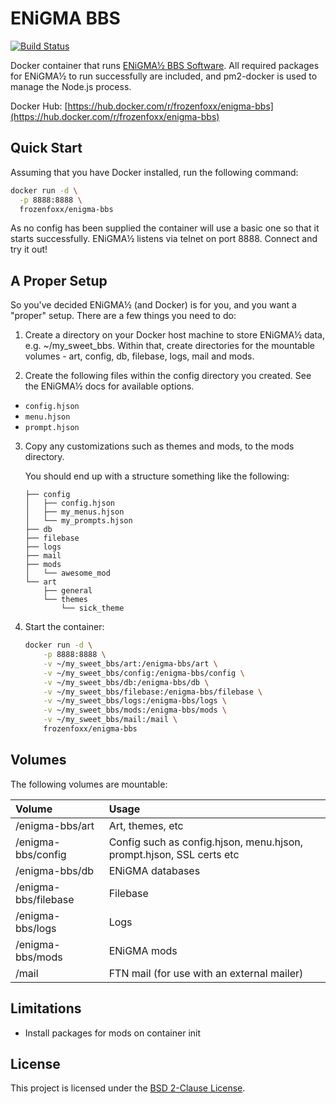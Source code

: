 # ENiGMA BBS

[![Build Status](https://cloud.drone.io/api/badges/frozenfoxx/docker-enigma-bbs/status.svg?ref=refs/heads/main)](https://cloud.drone.io/frozenfoxx/docker-enigma-bbs)

Docker container that runs [ENiGMA½ BBS Software](https://github.com/NuSkooler/enigma-bbs). All required packages for 
ENiGMA½ to run successfully are included, and pm2-docker is used to manage the Node.js process.

Docker Hub: [https://hub.docker.com/r/frozenfoxx/enigma-bbs](https://hub.docker.com/r/frozenfoxx/enigma-bbs)

## Quick Start

Assuming that you have Docker installed, run the following command:

````bash
docker run -d \
  -p 8888:8888 \
  frozenfoxx/enigma-bbs
````

As no config has been supplied the container will use a basic one so that it starts successfully. ENiGMA½ listens via telnet on port 8888. Connect and try it out!

## A Proper Setup

So you've decided ENiGMA½ (and Docker) is for you, and you want a "proper" setup. There are a few things you need to do:

1. Create a directory on your Docker host machine to store ENiGMA½ data, e.g. ~/my_sweet_bbs. Within that, create directories
for the mountable volumes - art, config, db, filebase, logs, mail and mods.

2. Create the following files within the config directory you created. See the ENiGMA½ docs for available options.

* `config.hjson`
* `menu.hjson`
* `prompt.hjson`

3. Copy any customizations such as themes and mods, to the mods directory.

    You should end up with a structure something like the following:
    
    ````text
    ├── config
    │   ├── config.hjson
    │   ├── my_menus.hjson
    │   └── my_prompts.hjson
    ├── db
    ├── filebase
    ├── logs
    ├── mail
    ├── mods
    │   └── awesome_mod
    └── art
        ├── general
        └── themes
            └── sick_theme
    ````

4. Start the container:

    ````bash
    docker run -d \
        -p 8888:8888 \
        -v ~/my_sweet_bbs/art:/enigma-bbs/art \
        -v ~/my_sweet_bbs/config:/enigma-bbs/config \
        -v ~/my_sweet_bbs/db:/enigma-bbs/db \
        -v ~/my_sweet_bbs/filebase:/enigma-bbs/filebase \
        -v ~/my_sweet_bbs/logs:/enigma-bbs/logs \
        -v ~/my_sweet_bbs/mods:/enigma-bbs/mods \
        -v ~/my_sweet_bbs/mail:/mail \
        frozenfoxx/enigma-bbs
    ````

## Volumes

The following volumes are mountable:

| Volume                  | Usage                                                                |
|:------------------------|:---------------------------------------------------------------------|
| /enigma-bbs/art         | Art, themes, etc                                                     |
| /enigma-bbs/config      | Config such as config.hjson, menu.hjson, prompt.hjson, SSL certs etc |
| /enigma-bbs/db          | ENiGMA databases                                                     |
| /enigma-bbs/filebase    | Filebase                                                             |
| /enigma-bbs/logs        | Logs                                                                 |
| /enigma-bbs/mods        | ENiGMA mods                                                          |
| /mail                   | FTN mail (for use with an external mailer)                           |

## Limitations

* Install packages for mods on container init

## License 

This project is licensed under the [BSD 2-Clause License](LICENSE).
